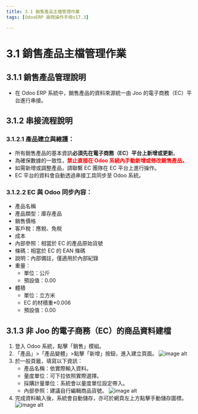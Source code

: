 ```yaml
---
title: 3.1 銷售產品主檔管理作業
tags: [OdooERP 廠商操作手冊v17.3]

---
```


# 3.1 銷售產品主檔管理作業

## 3.1.1 銷售產品管理說明
* 在 Odoo ERP 系統中，銷售產品的資料來源統一由 Joo 的電子商務（EC）平台進行串接。

## 3.1.2 串接流程說明
### 3.1.2.1 產品建立與維護：
* 所有銷售產品的基本資訊**必須先在電子商務（EC）平台上新增或更新**。
* 為確保數據的一致性，<span style="color:red;font-weight:bold;">禁止直接在 Odoo 系統內手動新增或修改銷售產品。</span>
* 如需新增或調整產品，請聯繫 EC 團隊在 EC 平台上進行操作。
* EC 平台的資料會自動透過串接工具同步至 Odoo 系統。
### 3.1.2.2 EC 與 Odoo 同步內容：
* 產品名稱
* 產品類型：庫存產品
* 銷售價格
* 客戶稅：應稅、免稅
* 成本
* 內部參照：相當於 EC 的產品原始貨號
* 條碼：相當於 EC 的 EAN 條碼
* 說明：內部備註，僅適用於內部紀錄
* 重量：
    * 單位：公斤
    * 預設值：0.00
* 體積
    * 單位：立方米
    * EC 的材積重*0.006
    * 預設值：0.00
<!-- ### 3. 同步時間與頻率：
* 系統預設每小時自動同步一次。 -->

## 3.1.3 非 Joo 的電子商務（EC）的商品資料建檔
1. 登入 Odoo 系統，點擊「銷售」模組。
2. 「產品」>「產品變體」>點擊「新增」按鈕，進入建立頁面。
![image alt](https://i.imgur.com/YsZB5Yg.png)
3. 於一般頁籤，填寫以下資訊：
    * 產品名稱：依實際輸入資料。
    * 量度單位：可下拉依照實際選擇。
    * 採購計量單位：系統會以量度單位設定帶入。
    * 內部參照：建議自行編輯商品貨號。
![image alt](https://i.imgur.com/xKSuqWL.png)
4. 完成資料輸入後，系統會自動儲存，亦可於網頁左上方點擊手動儲存圖標。
![image alt](https://i.imgur.com/rZobS8g.png)